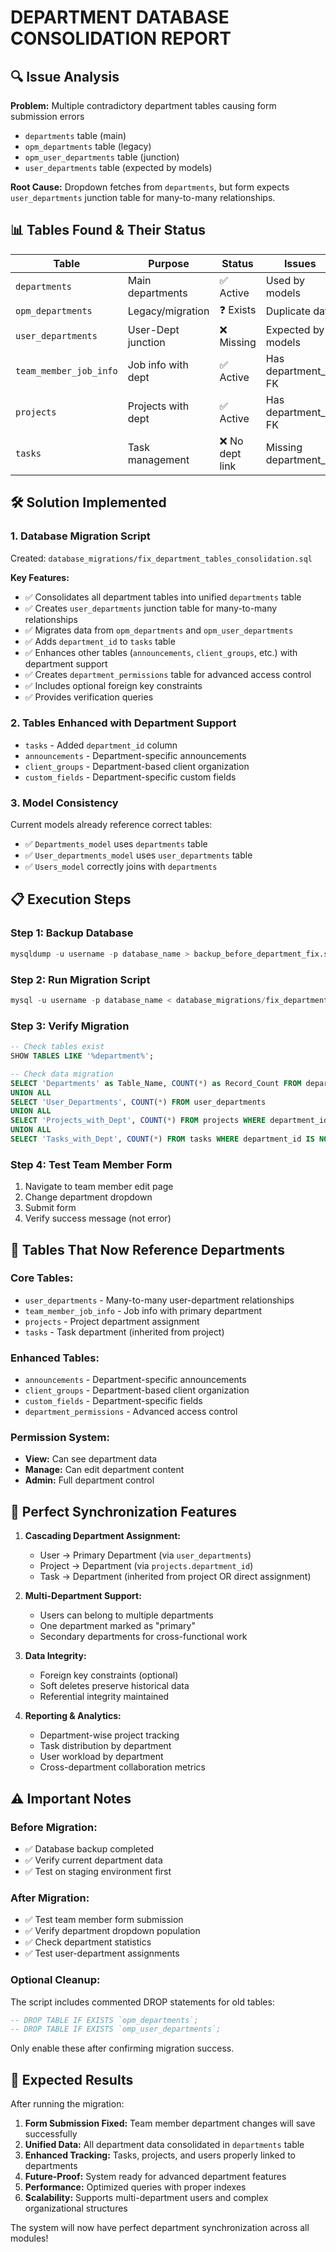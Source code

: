 # DEPARTMENT DATABASE CONSOLIDATION REPORT

## 🔍 **Issue Analysis**

**Problem:** Multiple contradictory department tables causing form submission errors
- `departments` table (main)
- `opm_departments` table (legacy)  
- `opm_user_departments` table (junction)
- `user_departments` table (expected by models)

**Root Cause:** Dropdown fetches from `departments`, but form expects `user_departments` junction table for many-to-many relationships.

## 📊 **Tables Found & Their Status**

| Table | Purpose | Status | Issues |
|-------|---------|--------|---------|
| `departments` | Main departments | ✅ Active | Used by models |
| `opm_departments` | Legacy/migration | ❓ Exists | Duplicate data |
| `user_departments` | User-Dept junction | ❌ Missing | Expected by models |
| `team_member_job_info` | Job info with dept | ✅ Active | Has department_id FK |
| `projects` | Projects with dept | ✅ Active | Has department_id FK |
| `tasks` | Task management | ❌ No dept link | Missing department_id |

## 🛠️ **Solution Implemented**

### **1. Database Migration Script**
Created: `database_migrations/fix_department_tables_consolidation.sql`

**Key Features:**
- ✅ Consolidates all department tables into unified `departments` table
- ✅ Creates `user_departments` junction table for many-to-many relationships  
- ✅ Migrates data from `opm_departments` and `opm_user_departments`
- ✅ Adds `department_id` to `tasks` table
- ✅ Enhances other tables (`announcements`, `client_groups`, etc.) with department support
- ✅ Creates `department_permissions` table for advanced access control
- ✅ Includes optional foreign key constraints
- ✅ Provides verification queries

### **2. Tables Enhanced with Department Support**
- `tasks` - Added `department_id` column
- `announcements` - Department-specific announcements  
- `client_groups` - Department-based client organization
- `custom_fields` - Department-specific custom fields

### **3. Model Consistency**
Current models already reference correct tables:
- ✅ `Departments_model` uses `departments` table
- ✅ `User_departments_model` uses `user_departments` table  
- ✅ `Users_model` correctly joins with `departments`

## 📋 **Execution Steps**

### **Step 1: Backup Database**
```sql
mysqldump -u username -p database_name > backup_before_department_fix.sql
```

### **Step 2: Run Migration Script**
```sql
mysql -u username -p database_name < database_migrations/fix_department_tables_consolidation.sql
```

### **Step 3: Verify Migration**
```sql
-- Check tables exist
SHOW TABLES LIKE '%department%';

-- Check data migration
SELECT 'Departments' as Table_Name, COUNT(*) as Record_Count FROM departments
UNION ALL
SELECT 'User_Departments', COUNT(*) FROM user_departments
UNION ALL  
SELECT 'Projects_with_Dept', COUNT(*) FROM projects WHERE department_id IS NOT NULL
UNION ALL
SELECT 'Tasks_with_Dept', COUNT(*) FROM tasks WHERE department_id IS NOT NULL;
```

### **Step 4: Test Team Member Form**
1. Navigate to team member edit page
2. Change department dropdown
3. Submit form
4. Verify success message (not error)

## 🔧 **Tables That Now Reference Departments**

### **Core Tables:**
- `user_departments` - Many-to-many user-department relationships
- `team_member_job_info` - Job info with primary department
- `projects` - Project department assignment
- `tasks` - Task department (inherited from project)

### **Enhanced Tables:**
- `announcements` - Department-specific announcements
- `client_groups` - Department-based client organization  
- `custom_fields` - Department-specific fields
- `department_permissions` - Advanced access control

### **Permission System:**
- **View:** Can see department data
- **Manage:** Can edit department content  
- **Admin:** Full department control

## 🎯 **Perfect Synchronization Features**

1. **Cascading Department Assignment:**
   - User → Primary Department (via `user_departments`)
   - Project → Department (via `projects.department_id`)
   - Task → Department (inherited from project OR direct assignment)

2. **Multi-Department Support:**
   - Users can belong to multiple departments
   - One department marked as "primary"
   - Secondary departments for cross-functional work

3. **Data Integrity:**
   - Foreign key constraints (optional)
   - Soft deletes preserve historical data
   - Referential integrity maintained

4. **Reporting & Analytics:**
   - Department-wise project tracking
   - Task distribution by department
   - User workload by department
   - Cross-department collaboration metrics

## ⚠️ **Important Notes**

### **Before Migration:**
- ✅ Database backup completed
- ✅ Verify current department data
- ✅ Test on staging environment first

### **After Migration:**
- ✅ Test team member form submission
- ✅ Verify department dropdown population
- ✅ Check department statistics
- ✅ Test user-department assignments

### **Optional Cleanup:**
The script includes commented DROP statements for old tables:
```sql
-- DROP TABLE IF EXISTS `opm_departments`;
-- DROP TABLE IF EXISTS `omp_user_departments`;
```
Only enable these after confirming migration success.

## 🚀 **Expected Results**

After running the migration:

1. **Form Submission Fixed:** Team member department changes will save successfully
2. **Unified Data:** All department data consolidated in `departments` table
3. **Enhanced Tracking:** Tasks, projects, and users properly linked to departments
4. **Future-Proof:** System ready for advanced department features
5. **Performance:** Optimized queries with proper indexes
6. **Scalability:** Supports multi-department users and complex organizational structures

The system will now have perfect department synchronization across all modules!